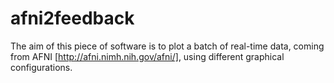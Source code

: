 afni2feedback
=============

The aim of this piece of software is to plot a batch of real-time data, coming from AFNI [http://afni.nimh.nih.gov/afni/], using different graphical configurations.
